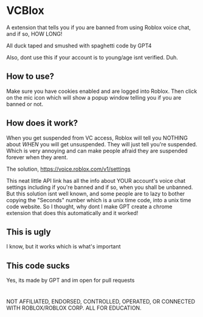 # VCBlox
A extension that tells you if you are banned from using Roblox voice chat, and if so, HOW LONG!

All duck taped and smushed with spaghetti code by GPT4

Also, dont use this if your account is to young/age isnt verified. Duh.

## How to use?
Make sure you have cookies enabled and are logged into Roblox. Then click on the mic icon which will show a popup window telling you if you are banned or not.

## How does it work?
When you get suspended from VC access, Roblox will tell you NOTHING about *WHEN* you will get unsuspended. They will just tell you're suspended. Which is very annoying and can make people afraid they are suspended forever when they arent.

The solution, https://voice.roblox.com/v1/settings

This neat little API link has all the info about YOUR account's voice chat settings including if you're banned and if so, when you shall be unbanned.
But this solution isnt well known, and some people are to lazy to bother copying the "Seconds" number which is a unix time code, into a unix time code website.
So I thought, why dont I make GPT create a chrome extension that does this automatically and it worked!

## This is ugly
I know, but it works which is what's important

## This code sucks
Yes, its made by GPT and im open for pull requests

#
NOT AFFILIATED, ENDORSED, CONTROLLED, OPERATED, OR CONNECTED WITH ROBLOX/ROBLOX CORP. ALL FOR EDUCATION.
